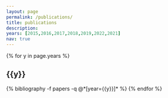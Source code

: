 ```yaml
---
layout: page
permalink: /publications/
title: publications
description: 
years: [2015,2016,2017,2018,2019,2022,2021]
nav: true
---
```


<div class="publications">

{% for y in page.years %}
  <h2 class="year">{{y}}</h2>
  {% bibliography -f papers -q @*[year={{y}}]* %}
{% endfor %}

</div>
